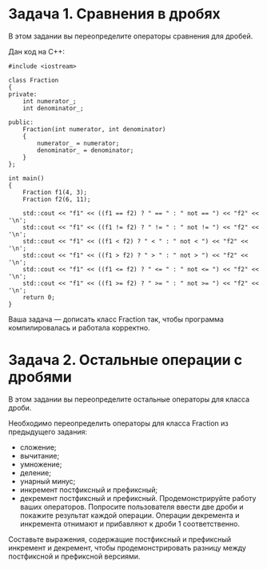 # Задача 1. Сравнения в дробях
В этом задании вы переопределите операторы сравнения для дробей.

Дан код на C++:
```
#include <iostream>

class Fraction
{
private:
	int numerator_;
	int denominator_;

public:
	Fraction(int numerator, int denominator)
	{
		numerator_ = numerator;
		denominator_ = denominator;
	}
};

int main()
{
	Fraction f1(4, 3);
	Fraction f2(6, 11);

	std::cout << "f1" << ((f1 == f2) ? " == " : " not == ") << "f2" << '\n';
	std::cout << "f1" << ((f1 != f2) ? " != " : " not != ") << "f2" << '\n';
	std::cout << "f1" << ((f1 < f2) ? " < " : " not < ") << "f2" << '\n';
	std::cout << "f1" << ((f1 > f2) ? " > " : " not > ") << "f2" << '\n';
	std::cout << "f1" << ((f1 <= f2) ? " <= " : " not <= ") << "f2" << '\n';
	std::cout << "f1" << ((f1 >= f2) ? " >= " : " not >= ") << "f2" << '\n';
	return 0;
}
```
Ваша задача — дописать класс Fraction так, чтобы программа компилировалась и работала корректно.
# Задача 2. Остальные операции с дробями
В этом задании вы переопределите остальные операторы для класса дроби.

Необходимо переопределить операторы для класса Fraction из предыдущего задания:

* сложение;
* вычитание;
* умножение;
* деление;
* унарный минус;
* инкремент постфиксный и префиксный;
* декремент постфиксный и префиксный.
Продемонстрируйте работу ваших операторов. Попросите пользователя ввести две дроби и покажите результат каждой операции. Операции декремента и инкремента отнимают и прибавляют к дроби 1 соответственно.

Составьте выражения, содержащие постфиксный и префиксный инкремент и декремент, чтобы продемонстрировать разницу между постфиксной и префиксной версиями.
